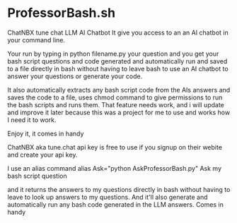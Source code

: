 # ProfessorBash.sh
ChatNBX tune chat LLM AI Chatbot 
It give you access to an an AI chatbot in your command line.

Your run by typing in python filename.py your question and you get your bash script questions and code generated and automatically run and saved to a file directly in bash without having to leave bash to use an AI chatbot to answer your questions or generate your code. 

It also automatically extracts any bash script code from the AIs answers and saves the code to a file, uses chmod command to give permissions to run the bash scripts and runs them. That feature needs work, and i will update and improve it later because this was a project for me to use and works how I need it to work. 

Enjoy it, it comes in handy

ChatNBX aka tune.chat api key is free to use if you signup on their webite and create your api key. 

I use an alias command 
alias Ask="python AskProfessorBash.py" 
Ask my bash script question 

and it returns the answers to my questions directly in bash without having to leave to look up answers to my questions. And it'll also generate and automatically run any bash code generated in the LLM answers. Comes in handy 
